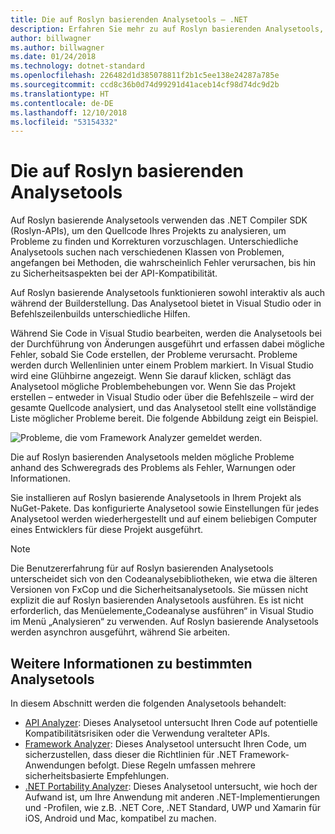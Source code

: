 ```yaml
---
title: Die auf Roslyn basierenden Analysetools – .NET
description: Erfahren Sie mehr zu auf Roslyn basierenden Analysetools, die Probleme erkennen und Problembehebungen vorschlagen.
author: billwagner
ms.author: billwagner
ms.date: 01/24/2018
ms.technology: dotnet-standard
ms.openlocfilehash: 226482d1d385078811f2b1c5ee138e24287a785e
ms.sourcegitcommit: ccd8c36b0d74d99291d41aceb14cf98d74dc9d2b
ms.translationtype: HT
ms.contentlocale: de-DE
ms.lasthandoff: 12/10/2018
ms.locfileid: "53154332"
---
```

# <a name="the-roslyn-based-analyzers"></a>Die auf Roslyn basierenden Analysetools

Auf Roslyn basierende Analysetools verwenden das .NET Compiler SDK (Roslyn-APIs), um den Quellcode Ihres Projekts zu analysieren, um Probleme zu finden und Korrekturen vorzuschlagen. Unterschiedliche Analysetools suchen nach verschiedenen Klassen von Problemen, angefangen bei Methoden, die wahrscheinlich Fehler verursachen, bis hin zu Sicherheitsaspekten bei der API-Kompatibilität.

Auf Roslyn basierende Analysetools funktionieren sowohl interaktiv als auch während der Builderstellung. Das Analysetool bietet in Visual Studio oder in Befehlszeilenbuilds unterschiedliche Hilfen.

Während Sie Code in Visual Studio bearbeiten, werden die Analysetools bei der Durchführung von Änderungen ausgeführt und erfassen dabei mögliche Fehler, sobald Sie Code erstellen, der Probleme verursacht. Probleme werden durch Wellenlinien unter einem Problem markiert. In Visual Studio wird eine Glühbirne angezeigt. Wenn Sie darauf klicken, schlägt das Analysetool mögliche Problembehebungen vor. Wenn Sie das Projekt erstellen – entweder in Visual Studio oder über die Befehlszeile – wird der gesamte Quellcode analysiert, und das Analysetool stellt eine vollständige Liste möglicher Probleme bereit. Die folgende Abbildung zeigt ein Beispiel.

![Probleme, die vom Framework Analyzer gemeldet werden.](./media/framework-analyzers-2.png)

Die auf Roslyn basierenden Analysetools melden mögliche Probleme anhand des Schweregrads des Problems als Fehler, Warnungen oder Informationen.

Sie installieren auf Roslyn basierende Analysetools in Ihrem Projekt als NuGet-Pakete. Das konfigurierte Analysetool sowie Einstellungen für jedes Analysetool werden wiederhergestellt und auf einem beliebigen Computer eines Entwicklers für diese Projekt ausgeführt.

> [!NOTE]
> Die Benutzererfahrung für auf Roslyn basierenden Analysetools unterscheidet sich von den Codeanalysebibliotheken, wie etwa die älteren Versionen von FxCop und die Sicherheitsanalysetools.  Sie müssen nicht explizit die auf Roslyn basierenden Analysetools ausführen. Es ist nicht erforderlich, das Menüelemente„Codeanalyse ausführen“ in Visual Studio im Menü „Analysieren“ zu verwenden. Auf Roslyn basierende Analysetools werden asynchron ausgeführt, während Sie arbeiten. 

## <a name="more-information-on-specific-analyzers"></a>Weitere Informationen zu bestimmten Analysetools

In diesem Abschnitt werden die folgenden Analysetools behandelt:

* [API Analyzer](api-analyzer.md): Dieses Analysetool untersucht Ihren Code auf potentielle Kompatibilitätsrisiken oder die Verwendung veralteter APIs.    
* [Framework Analyzer](framework-analyzer.md): Dieses Analysetool untersucht Ihren Code, um sicherzustellen, dass dieser die Richtlinien für .NET Framework-Anwendungen befolgt. Diese Regeln umfassen mehrere sicherheitsbasierte Empfehlungen.
* [.NET Portability Analyzer](portability-analyzer.md): Dieses Analysetool untersucht, wie hoch der Aufwand ist, um Ihre Anwendung mit anderen .NET-Implementierungen und -Profilen, wie z.B. .NET Core, .NET Standard, UWP und Xamarin für iOS, Android und Mac, kompatibel zu machen. 
